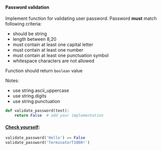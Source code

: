 #### Password validation

Implement function for validating user password. Password **must** match following criteria:
 - should be string
 - length between 8,20
 - must contain at least one capital letter
 - must contain at least one number
 - must contain at least one punctuation symbol
 - whitespace characters are not allowed

Function should return `boolean` value

Notes:
 - use string.ascii_uppercase
 - use string.digits
 - use string.punctuation

```python
def validate_password(text):
    return False  # add your implementation
```

#### <u>Check yourself</u>:

```python
validate_password('Hello') == False
validate_password('TerminatorT1000!')
```